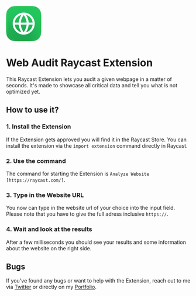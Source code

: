 <img width="96" src="./assets/web-audit_icon.png" />


# Web Audit Raycast Extension

This Raycast Extension lets you audit a given webpage in a matter of seconds. It's made to showcase all critical data and tell you what is not optimized yet.

## How to use it?

### 1. Install the Extension
If the Extension gets approved you will find it in the Raycast Store.
You can install the extension via the `import extension` command directly in Raycast.

### 2. Use the command
The command for starting the Extension is `Analyze Website [https://raycast.com/]`.

### 3. Type in the Website URL
You now can type in the website url of your choice into the input field. Please note that you have to give the full adress inclusive `https://`.

### 4. Wait and look at the results
After a few milliseconds you should see your results and some information about the website on the right side.

## Bugs

If you've found any bugs or want to help with the Extension, reach out to me via [Twitter](https://twitter.com/floriandwt) or directly on my [Portfolio](https://designwithtech.com/).
